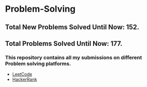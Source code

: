 # Problem-Solving
## Total New Problems Solved Until Now: 152.
## Total Problems Solved Until Now: 177.
### This repository contains all my submissions on different Problem solving platforms.
  * [LeetCode](https://leetcode.com/HMarsafy/)
  * [HackerRank](https://www.hackerrank.com/hassan_marsafy)
  
